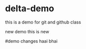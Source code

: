 # delta-demo
this is a demo for git and github class

new demo this is new


#demo changes haai bhai 